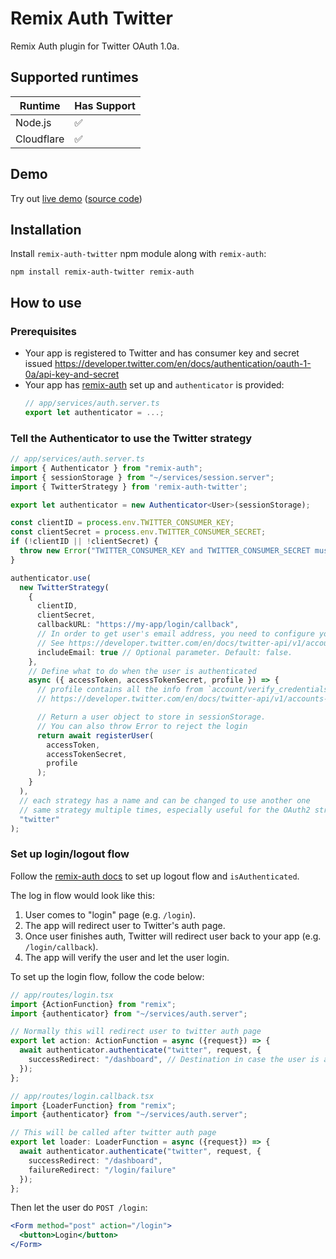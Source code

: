 # Remix Auth Twitter

Remix Auth plugin for Twitter OAuth 1.0a.

## Supported runtimes

| Runtime    | Has Support |
| ---------- | ----------- |
| Node.js    | ✅          |
| Cloudflare | ✅          |

## Demo

Try out [live demo](https://remix-auth-twitter-example.na2hiro.workers.dev/) ([source code](https://github.com/na2hiro/remix-auth-twitter-example))

## Installation

Install `remix-auth-twitter` npm module along with `remix-auth`:

```shell
npm install remix-auth-twitter remix-auth
```
## How to use

### Prerequisites

* Your app is registered to Twitter and has consumer key and secret issued https://developer.twitter.com/en/docs/authentication/oauth-1-0a/api-key-and-secret
* Your app has [remix-auth](https://github.com/sergiodxa/remix-auth) set up and `authenticator` is provided:
  ```typescript
  // app/services/auth.server.ts
  export let authenticator = ...;
  ```

### Tell the Authenticator to use the Twitter strategy

```typescript jsx
// app/services/auth.server.ts
import { Authenticator } from "remix-auth";
import { sessionStorage } from "~/services/session.server";
import { TwitterStrategy } from 'remix-auth-twitter';

export let authenticator = new Authenticator<User>(sessionStorage);

const clientID = process.env.TWITTER_CONSUMER_KEY;
const clientSecret = process.env.TWITTER_CONSUMER_SECRET;
if (!clientID || !clientSecret) {
  throw new Error("TWITTER_CONSUMER_KEY and TWITTER_CONSUMER_SECRET must be provided");
}

authenticator.use(
  new TwitterStrategy(
    {
      clientID,
      clientSecret,
      callbackURL: "https://my-app/login/callback",
      // In order to get user's email address, you need to configure your app permission.
      // See https://developer.twitter.com/en/docs/twitter-api/v1/accounts-and-users/manage-account-settings/api-reference/get-account-verify_credentials.
      includeEmail: true // Optional parameter. Default: false.
    },
    // Define what to do when the user is authenticated
    async ({ accessToken, accessTokenSecret, profile }) => {
      // profile contains all the info from `account/verify_credentials`
      // https://developer.twitter.com/en/docs/twitter-api/v1/accounts-and-users/manage-account-settings/api-reference/get-account-verify_credentials

      // Return a user object to store in sessionStorage.
      // You can also throw Error to reject the login
      return await registerUser(
        accessToken,
        accessTokenSecret,
        profile
      );
    }
  ),
  // each strategy has a name and can be changed to use another one
  // same strategy multiple times, especially useful for the OAuth2 strategy.
  "twitter"
);
```

### Set up login/logout flow
Follow the [remix-auth docs](https://github.com/sergiodxa/remix-auth#readme) to set up logout flow and `isAuthenticated`.

The log in flow would look like this:

1. User comes to "login" page (e.g. `/login`).
2. The app will redirect user to Twitter's auth page.
3. Once user finishes auth, Twitter will redirect user back to your app (e.g. `/login/callback`).
4. The app will verify the user and let the user login.

To set up the login flow, follow the code below:

```typescript jsx
// app/routes/login.tsx
import {ActionFunction} from "remix";
import {authenticator} from "~/services/auth.server";

// Normally this will redirect user to twitter auth page
export let action: ActionFunction = async ({request}) => {
  await authenticator.authenticate("twitter", request, {
    successRedirect: "/dashboard", // Destination in case the user is already logged in
  });
};
```

```typescript jsx
// app/routes/login.callback.tsx
import {LoaderFunction} from "remix";
import {authenticator} from "~/services/auth.server";

// This will be called after twitter auth page 
export let loader: LoaderFunction = async ({request}) => {
  await authenticator.authenticate("twitter", request, {
    successRedirect: "/dashboard",
    failureRedirect: "/login/failure"
  });
};
```

Then let the user do `POST /login`:
```jsx
<Form method="post" action="/login">
  <button>Login</button>
</Form>
```
